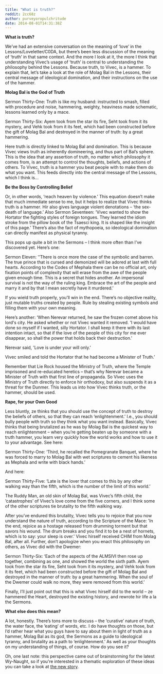 ```yaml
---
title: "What is truth?"
reddit: 2cc68z
author: purveyoropulchritude
date: 2014-08-01T14:31:38Z
---
```


**What is truth?**
 
We’ve had an extensive conversation on the meaning of ‘love’ in the Lessons/Loveletter/C0DA, but there’s been less discussion of the meaning of ‘truth’ in that same context. And the more I look at it, the more I think that understanding Vivec’s usage of ‘truth’ is central to understanding the philosophy behind the Lessons. Because truth, to Vivec, is a hammer. To explain that, let’s take a look at the role of Molag Bal in the Lessons, their central message of ideological domination, and their instructions on the use of the hammer.
 
**Molag Bal is the God of Truth**
 
Sermon Thirty-One: Truth is like my husband: instructed to smash, filled with procedure and noise, hammering, weighty, heaviness made schematic, lessons learned only by a mace.
 
Sermon Thirty-Six: Ayem took from the star its fire, Seht took from it its mystery, and Vehk took from it its feet, which had been constructed before the gift of Molag Bal and destroyed in the manner of truth: by a great hammering.
 
Here truth is directly linked to Molag Bal and domination. This is because Vivec views truth as inherently domineering, and thus part of Bal’s sphere. This is the idea that any assertion of truth, no matter which philosophy it comes from, is an attempt to control the thoughts, beliefs, and actions of others. To Vivec, truth is a hammer you beat people with to make them do what you want. This feeds directly into the central message of the Lessons, which I think is…
 
**Be the Boss by Controlling Belief**
 
Or, in other words, ‘reach heaven by violence.’ This equation doesn’t make that much immediate sense to me, but it helps to realize that Vivec thinks truth is a hammer. Hir also gives language violent denotations – ‘the sex-death of language.’ Also Sermon Seventeen: ‘Vivec wanted to show the Hortator the fighting styles of foreign tongues. They learned the idiom stroke from the pillow book of the Tsaesci king. It is shaped like the insight of this page.’ There’s also the fact of mythopoeia, so ideological domination can directly manifest as physical tyranny. 
 
This pops up quite a bit in the Sermons – I think more often than I’ve discovered yet. Here’s one:
 
Sermon Eleven: ‘'There is once more the case of the symbolic and barren. The true prince that is cursed and demonized will be adored at last with full hearts. According to the Codes of Mephala there can be no official art, only fixation points of complexity that will erase from the awe of the people given enough time. This is a secret that hides another. An impersonal survival is not the way of the ruling king. Embrace the art of the people and marry it and by that I mean secretly have it murdered.’
 
If you wield truth properly, you’ll win in the end. There’s no objective reality, just mutable truths created by people. Rule by stealing existing symbols and filling them with your own meaning.
 
Here’s another: ‘When Nerevar returned, he saw the frozen comet above his lord's city. He asked whether or not Vivec wanted it removed.
'I would have done so myself if I wanted, silly Hortator. I shall keep it there with its last intention intact, so that if the love of the people of this city for me ever disappear, so shall the power that holds back their destruction.'

Nerevar said, 'Love is under your will only.'

Vivec smiled and told the Hortator that he had become a Minister of Truth.’
 
Remember that Lie Rock housed the Ministry of Truth, where the Temple imprisoned and re-educated heretics – that’s why Nerevar became a Minister of Truth with that first line of propaganda. So Vivec uses the Ministry of Truth directly to enforce hir orthodoxy, but also suspends it as a threat for the Dunmer. This leads us into how Vivec thinks truth, or the hammer, should be used.
 
**Rape, for your Own Good**
 
Less bluntly, ze thinks that you should use the concept of truth to destroy the beliefs of others, so that they can reach ‘enlightenment.’ I.e., you should bully people with truth so they think what you want instead. Basically, Vivec thinks that being brutalized as he was by Molag Bal is the quickest way to reach enlightenment – when you’re getting beaten up by someone with a truth hammer, you learn very quickly how the world works and how to use it to your advantage. See here:
 
Sermon Thirty-One: ‘Third, he recalled the Pomegranate Banquet, where he was forced to marry to Molag Bal with wet scriptures to cement his likeness as Mephala and write with black hands.’
 
And here:
 
Sermon Thirty-Five: ‘Late is the lover that comes to this by any other walking way than the fifth, which is the number of the limit of this world.’
 
The Ruddy Man, an old skin of Molag Bal, was Vivec’s fifth child, the ‘catastrophes’ of Vivec’s love come from the five corners, and I think some of the other scriptures tie brutality to the fifth walking way.
 
After you’ve endured this brutality, Vivec tells you to rejoice that you now understand the nature of truth, according to the Scripture of the Mace: 'In the end, rejoice as a hostage released from drumming torment but that savors his wound. The drum breaks and you find it to be a nest of hornets, which is to say: your sleep is over.' Vivec hirself received CHIM from Molag Bal, after all. Further, don’t apologize when you enact this philosophy on others, as Vivec did with the Dwemer:
 
Sermon Thirty-Six: ‘Each of the aspects of the ALMSIVI then rose up together, combining as one, and showed the world the sixth path. Ayem took from the star its fire, Seht took from it its mystery, and Vehk took from it its feet, which had been constructed before the gift of Molag Bal and destroyed in the manner of truth: by a great hammering. When the soul of the Dwemer could walk no more, they were removed from this world.’
 
Finally, I’ll just point out that this is what Vivec hirself did to the world – ze hammered the Heart, destroyed the existing history, and rewrote hir life a la the Sermons.
 
**What else does this mean?**
 
A lot, honestly. There’s tons more to discuss – the ‘curative’ nature of truth, the water face, the ‘eating’ of words, etc. I do have thoughts on those, but I’d rather hear what you guys have to say about them in light of truth as a hammer, Molag Bal as its god, the Sermons as a guide to ideological tyranny, and brutality as a path to ‘enlightenment.’ As well as your thoughts on my understanding of things, of course. How do you see it?
 
 
Oh, one last note: this perspective came out of brainstorming for the latest Wy-Naught, so if you're interested in a thematic exploration of these ideas you can take a look at [the new story](http://www.reddit.com/r/teslore/comments/2c8r68/wynaught_and_her_own_good/).
